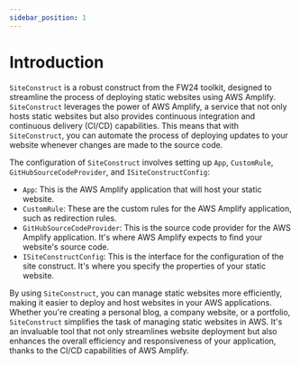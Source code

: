 ```yaml
---
sidebar_position: 1
---
```


# Introduction

`SiteConstruct` is a robust construct from the FW24 toolkit, designed to streamline the process of deploying static websites using AWS Amplify. `SiteConstruct` leverages the power of AWS Amplify, a service that not only hosts static websites but also provides continuous integration and continuous delivery (CI/CD) capabilities. This means that with `SiteConstruct`, you can automate the process of deploying updates to your website whenever changes are made to the source code.

The configuration of `SiteConstruct` involves setting up `App`, `CustomRule`, `GitHubSourceCodeProvider`, and `ISiteConstructConfig`:

- `App`: This is the AWS Amplify application that will host your static website.
- `CustomRule`: These are the custom rules for the AWS Amplify application, such as redirection rules.
- `GitHubSourceCodeProvider`: This is the source code provider for the AWS Amplify application. It's where AWS Amplify expects to find your website's source code.
- `ISiteConstructConfig`: This is the interface for the configuration of the site construct. It's where you specify the properties of your static website.

By using `SiteConstruct`, you can manage static websites more efficiently, making it easier to deploy and host websites in your AWS applications. Whether you're creating a personal blog, a company website, or a portfolio, `SiteConstruct` simplifies the task of managing static websites in AWS. It's an invaluable tool that not only streamlines website deployment but also enhances the overall efficiency and responsiveness of your application, thanks to the CI/CD capabilities of AWS Amplify.
